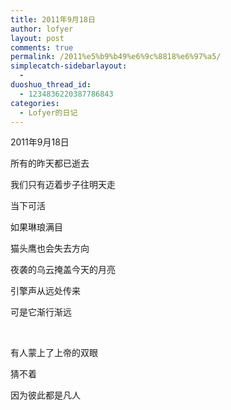 ```yaml
---
title: 2011年9月18日
author: lofyer
layout: post
comments: true
permalink: /2011%e5%b9%b49%e6%9c%8818%e6%97%a5/
simplecatch-sidebarlayout:
  - 
duoshuo_thread_id:
  - 1234836220387786843
categories:
  - Lofyer的日记
---
```

2011年9月18日

所有的昨天都已逝去

我们只有迈着步子往明天走

当下可活

如果琳琅满目

猫头鹰也会失去方向

夜袭的乌云掩盖今天的月亮

引擎声从远处传来

可是它渐行渐远

&nbsp;

有人蒙上了上帝的双眼

猜不着

因为彼此都是凡人